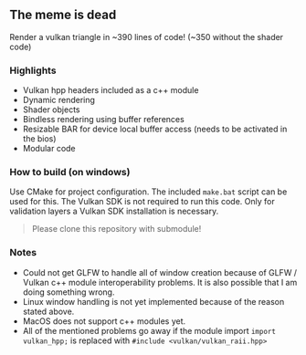 ## The meme is dead

Render a vulkan triangle in ~390 lines of code! (~350 without the shader code) 

### Highlights
* Vulkan hpp headers included as a c++ module
* Dynamic rendering
* Shader objects
* Bindless rendering using buffer references
* Resizable BAR for device local buffer access (needs to be activated in the bios)
* Modular code

### How to build (on windows)
Use CMake for project configuration. The included `make.bat` script can be used for this. The Vulkan SDK is not required to run this code. Only for validation layers a Vulkan SDK installation is necessary.

> Please clone this repository with submodule!

### Notes
* Could not get GLFW to handle all of window creation because of GLFW / Vulkan c++ module interoperability problems. It is also possible that I am doing something wrong.
* Linux window handling is not yet implemented because of the reason stated above.
* MacOS does not support c++ modules yet.
* All of the mentioned problems go away if the module import `import vulkan_hpp;` is replaced with `#include <vulkan/vulkan_raii.hpp>`